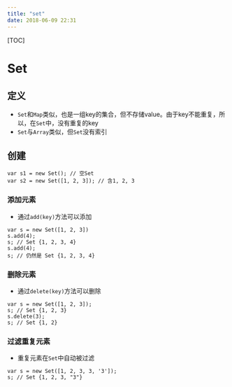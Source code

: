 ```yaml
---
title: "set"
date: 2018-06-09 22:31
---
```


[TOC]



# Set



## 定义

* `Set`和`Map`类似，也是一组key的集合，但不存储value。由于key不能重复，所以，在`Set`中，没有重复的key
* `Set`与`Array`类似，但`Set`没有索引



## 创建 

```
var s1 = new Set(); // 空Set
var s2 = new Set([1, 2, 3]); // 含1, 2, 3
```



### 添加元素

* 通过`add(key)`方法可以添加

```
var s = new Set([1, 2, 3])
s.add(4);
s; // Set {1, 2, 3, 4}
s.add(4);
s; // 仍然是 Set {1, 2, 3, 4}
```



### 删除元素

* 通过`delete(key)`方法可以删除

```
var s = new Set([1, 2, 3]);
s; // Set {1, 2, 3}
s.delete(3);
s; // Set {1, 2}
```

 



### 过滤重复元素

* 重复元素在`Set`中自动被过滤

```
var s = new Set([1, 2, 3, 3, '3']);
s; // Set {1, 2, 3, "3"}
```